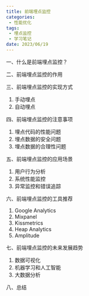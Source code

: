 ```yaml
---
title: 前端埋点监控
categories:
 - 性能优化
tags:
 - 埋点监控
 - 学习笔记
date: 2023/06/19
---
```


一、什么是前端埋点监控？

二、前端埋点监控的作用

三、前端埋点监控的实现方式

1. 手动埋点
2. 自动埋点

四、前端埋点监控的注意事项

1. 埋点代码的性能问题
2. 埋点数据的安全问题
3. 埋点数据的合理性问题

五、前端埋点监控的应用场景

1. 用户行为分析
2. 系统性能监控
3. 异常监控和错误追踪

六、前端埋点监控的工具推荐

1. Google Analytics
2. Mixpanel
3. Kissmetrics
4. Heap Analytics
5. Amplitude

七、前端埋点监控的未来发展趋势

1. 数据可视化
2. 机器学习和人工智能
3. 大数据分析

八、总结